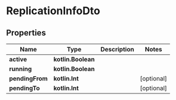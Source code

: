 
# ReplicationInfoDto

## Properties
Name | Type | Description | Notes
------------ | ------------- | ------------- | -------------
**active** | **kotlin.Boolean** |  | 
**running** | **kotlin.Boolean** |  | 
**pendingFrom** | **kotlin.Int** |  |  [optional]
**pendingTo** | **kotlin.Int** |  |  [optional]



